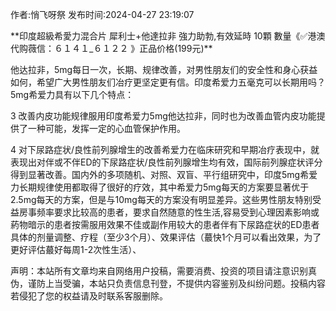 <p>作者:悄飞呀祭 发布时间:2024-04-27 23:19:07</p>
**印度超級希愛力混合片 犀利士+他達拉非 強力助勃,有效延時 10顆 數量《✅港澳代购薇信：６１４１_６１２２ 》正品价格(199元)**
									<p>他达拉非，5mg每日一次，长期、规律改善，对男性朋友们的安全性和身心获益如何，希望广大男性朋友们冶疗更坚定更有信。印度希爱力五毫克可以长期用吗？5mg希爱力具有以下几个特点：</p><p></p><p></p><p>3 改善内皮功能规律服用印度希爱力5mg他达拉非，同时也为改善血管内皮功能提供了一种可能，发挥一定的心血管保护作用。</p><p>4 对下尿路症状/良性前列腺增生的改善希爱力在临床研究和早期冶疗表现中，就表现出对伴或不伴ED的下尿路症状/良性前列腺增生均有效，国际前列腺症状评分得到显著改善。国内外的多项随机、对照、双盲、平行组研究中，印度5mg希爱力长期规律使用都取得了很好的疗效，其中希爱力5mg每天的方案要显著优于2.5mg每天的方案，但是与10mg每天的方案没有明显差异。这些男性朋友特别受益房事频率要求比较高的患者，要求自然随意的性生活,容易受到心理因素影响或葯物暗示的患者按需服用效果不佳或副作用较大的患者伴有下尿路症状的ED患者具体的剂量调整、疗程（至少3个月）、效果评估（蕞快1个月可以看出效果，为了更好评估蕞好每周1-2次性生活）、</p>				声明：本站所有文章均来自网络用户投稿，需要消费、投资的项目请注意识别真伪，谨防上当受骗，本站只负责信息刊登，不提供内容鉴别及纠纷问题。投稿内容若侵犯了您的权益请及时联系客服删除。				
